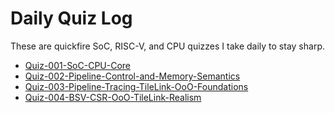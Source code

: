 # Daily Quiz Log

These are quickfire SoC, RISC-V, and CPU quizzes I take daily to stay sharp.

- [Quiz-001-SoC-CPU-Core](./Quiz-001-SoC-CPU.md)
- [Quiz-002-Pipeline-Control-and-Memory-Semantics](./Quiz-002-Pipeline-Control-and-Memory-Semantics.md)
- [Quiz-003-Pipeline-Tracing-TileLink-OoO-Foundations](./Quiz-003-Pipeline-Tracing-TileLink-OoO-Foundations.md)
- [Quiz-004-BSV-CSR-OoO-TileLink-Realism](./Quiz-004-BSV-CSR-OoO-TileLink-Realism.md)